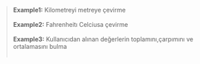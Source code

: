 >**Example1:** Kilometreyi metreye çevirme<br><br>
>**Example2:** Fahrenheitı Celciusa çevirme<br><br>
>**Example3:** Kullanıcıdan alınan değerlerin toplamını,çarpımını ve ortalamasını bulma<br><br>
